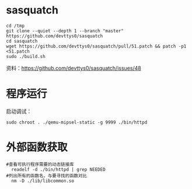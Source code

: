 # sasquatch

```
cd /tmp
git clone --quiet --depth 1 --branch "master" https://github.com/devttys0/sasquatch
cd sasquatch
wget https://github.com/devttys0/sasquatch/pull/51.patch && patch -p1 <51.patch
sudo ./build.sh
```

资料：https://github.com/devttys0/sasquatch/issues/48

# 程序运行

启动调试：

```
sudo chroot . ./qemu-mipsel-static -g 9999 ./bin/httpd
```

# 外部函数获取

```
#查看可执行程序需要的动态链接库
  readelf -d ./bin/httpd | grep NEEDED
#列出所有的函数名，与要寻找的函数对比
  nm -D ./lib/libcommon.so
```